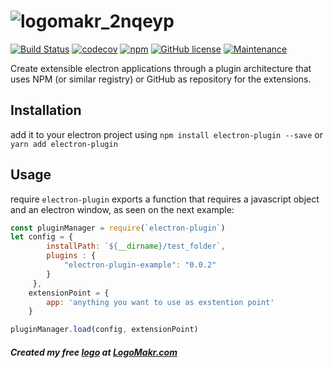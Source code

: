# ![logomakr_2nqeyp](https://user-images.githubusercontent.com/3071208/46248168-4cb42880-c416-11e8-9c39-2580669a656a.png)
[![Build Status](https://travis-ci.org/kanekotic/electron-plugin.svg?branch=master)](https://travis-ci.org/kanekotic/electron-plugin)
[![codecov](https://codecov.io/gh/kanekotic/electron-plugin/branch/master/graph/badge.svg)](https://codecov.io/gh/kanekotic/electron-plugin)
[![npm](https://img.shields.io/npm/dy/electron-plugin.svg)](https://github.com/kanekotic/electron-plugin)
[![GitHub license](https://img.shields.io/github/license/kanekotic/electron-plugin.svg)](https://github.com/kanekotic/electron-plugin/blob/master/LICENSE)
[![Maintenance](https://img.shields.io/badge/Maintained%3F-yes-green.svg)](https://GitHub.com/kanekotic/electron-plugin/graphs/commit-activity)

Create extensible electron applications through a plugin architecture that uses NPM (or similar registry) or GitHub as repository for the extensions.

## Installation

add it to your electron project using `npm install electron-plugin --save` or `yarn add electron-plugin`

## Usage

require `electron-plugin` exports a function that requires a javascript object and an electron window, as seen on the next example:

```js
const pluginManager = require(`electron-plugin`)
let config = { 
        installPath: `${__dirname}/test_folder`,
        plugins : {
            "electron-plugin-example": "0.0.2"
        }
     },
    extensionPoint = {
        app: 'anything you want to use as exstention point'
    }

pluginManager.load(config, extensionPoint)
```

##### Created my free [logo](logomakr.com/2NQeYP) at [LogoMakr.com](LogoMakr.com) 
